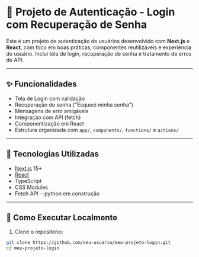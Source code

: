 # 🔐 Projeto de Autenticação - Login com Recuperação de Senha

Este é um projeto de autenticação de usuários desenvolvido com **Next.js** e **React**, com foco em boas práticas, componentes reutilizáveis e experiência do usuário. Inclui tela de login, recuperação de senha e tratamento de erros de API.

---

## ✨ Funcionalidades

- Tela de Login com validação
- Recuperação de senha ("Esqueci minha senha")
- Mensagens de erro amigáveis
- Integração com API (fetch)
- Componentização em React
- Estrutura organizada com `app/`, `components/`, `functions/` e `actions/`

---

## 🧪 Tecnologias Utilizadas

- [Next.js](https://nextjs.org/) 15+
- [React](https://reactjs.org/)
- TypeScript
- CSS Modules
- Fetch API
--python em construção
---

## 🚀 Como Executar Localmente

1. Clone o repositório:
```bash
git clone https://github.com/seu-usuario/meu-projeto-login.git
cd meu-projeto-login
